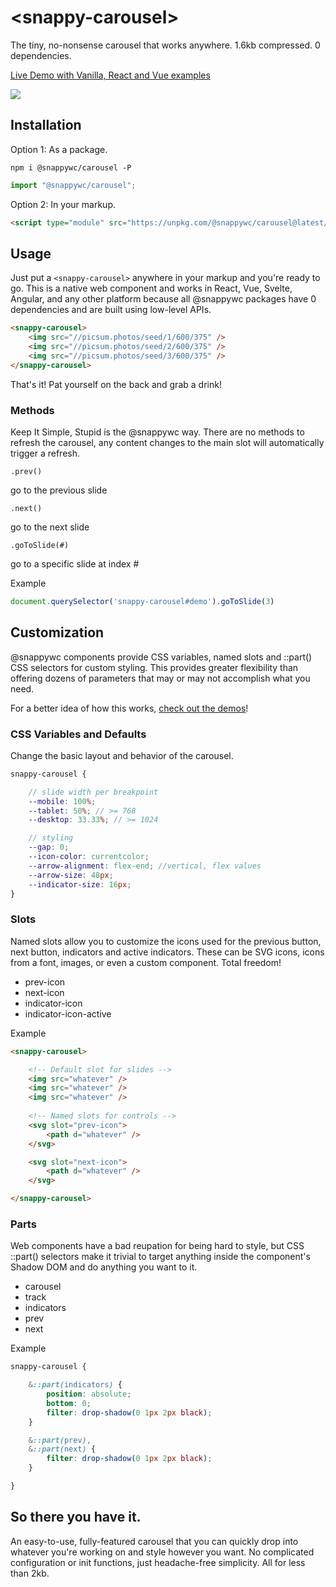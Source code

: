 # &lt;snappy-carousel&gt;

The tiny, no-nonsense carousel that works anywhere.
1.6kb compressed. 0 dependencies.

[Live Demo with Vanilla, React and Vue examples](https://codepen.io/kaicna/pen/PoErQyv)

![](https://github.com/kaina-agency/snappy/blob/main/screenshots/snappy-carousel.png?raw=true)

## Installation
Option 1: As a package.
```
npm i @snappywc/carousel -P
```
```js
import "@snappywc/carousel";
```
Option 2: In your markup.
```html
<script type="module" src="https://unpkg.com/@snappywc/carousel@latest/snappy-carousel.min.js"></script>
```

## Usage
Just put a ```<snappy-carousel>``` anywhere in your markup and you're ready to go. This is a native web component and works in React, Vue, Svelte, Angular, and any other platform because all @snappywc packages have 0 dependencies and are built using low-level APIs.

```html
<snappy-carousel>
	<img src="//picsum.photos/seed/1/600/375" />
	<img src="//picsum.photos/seed/2/600/375" />
	<img src="//picsum.photos/seed/3/600/375" />
</snappy-carousel>
```
That's it! Pat yourself on the back and grab a drink!

### Methods
Keep It Simple, Stupid is the @snappywc way. There are no methods to refresh the carousel, any content changes to the main slot will automatically trigger a refresh.

```.prev()```

go to the previous slide

```.next()```

go to the next slide

```.goToSlide(#)```

go to a specific slide at index #

Example
```js
document.querySelector('snappy-carousel#demo').goToSlide(3)
```

## Customization
@snappywc components provide CSS variables, named slots and ::part() CSS selectors for custom styling. This provides greater flexibility than offering dozens of parameters that may or may not accomplish what you need.

For a better idea of how this works, [check out the demos](https://codepen.io/kaicna/pen/PoErQyv)!

### CSS Variables and Defaults
Change the basic layout and behavior of the carousel.
```scss
snappy-carousel {

	// slide width per breakpoint
	--mobile: 100%;
	--tablet: 50%; // >= 768
	--desktop: 33.33%; // >= 1024

	// styling
	--gap: 0;
	--icon-color: currentcolor;
	--arrow-alignment: flex-end; //vertical, flex values
	--arrow-size: 48px;
	--indicator-size: 16px;
}
```

### Slots
Named slots allow you to customize the icons used for the previous button, next button, indicators and active indicators. These can be SVG icons, icons from a font, images, or even a custom component. Total freedom!
- prev-icon
- next-icon
- indicator-icon
- indicator-icon-active

Example
```html
<snappy-carousel>

	<!-- Default slot for slides -->
	<img src="whatever" />
	<img src="whatever" />
	<img src="whatever" />
	
	<!-- Named slots for controls -->
	<svg slot="prev-icon">
		<path d="whatever" />
	</svg>

	<svg slot="next-icon">
		<path d="whatever" />
	</svg>

</snappy-carousel>
```

### Parts
Web components have a bad reupation for being hard to style, but CSS ::part() selectors make it trivial to target anything inside the component's Shadow DOM and do anything you want to it.
- carousel
- track
- indicators
- prev
- next

Example
```scss
snappy-carousel {

	&::part(indicators) {
		position: absolute;
		bottom: 0;
		filter: drop-shadow(0 1px 2px black);
	}

	&::part(prev),
	&::part(next) {
		filter: drop-shadow(0 1px 2px black);
	}

}
```

## So there you have it.
An easy-to-use, fully-featured carousel that you can quickly drop into whatever you're working on and style however you want. No complicated configuration or init functions, just headache-free simplicity. All for less than 2kb.
